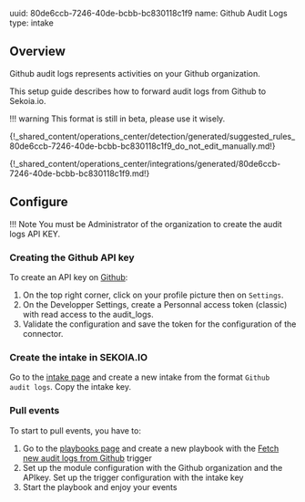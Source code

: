 uuid: 80de6ccb-7246-40de-bcbb-bc830118c1f9
name: Github Audit Logs
type: intake

## Overview
Github audit logs represents activities on your Github organization.

This setup guide describes how to forward audit logs from Github to Sekoia.io.

!!! warning
    This format is still in beta, please use it wisely.

{!_shared_content/operations_center/detection/generated/suggested_rules_80de6ccb-7246-40de-bcbb-bc830118c1f9_do_not_edit_manually.md!}

{!_shared_content/operations_center/integrations/generated/80de6ccb-7246-40de-bcbb-bc830118c1f9.md!}

## Configure

!!! Note
    You must be Administrator of the organization to create the audit logs API KEY.

### Creating the Github API key

To create an API key on [Github](https://github.com/):

1. On the top right corner, click on your profile picture then on `Settings`.
2. On the Developper Settings, create a Personnal access token (classic) with read access to the audit_logs.
3. Validate the configuration and save the token for the configuration of the connector.


### Create the intake in SEKOIA.IO

Go to the [intake page](https://app.sekoia.io/operations/intakes) and create a new intake from the format `Github  audit logs`. Copy the intake key.

### Pull events

To start to pull events, you have to:

1. Go to the [playbooks page](https://app.sekoia.io/operations/playbooks) and create a new playbook with the [Fetch new audit logs from Github](../../../automate/library/github.md) trigger
2. Set up the module configuration with the Github organization and the APIkey. Set up the trigger configuration with the intake key
3. Start the playbook and enjoy your events
